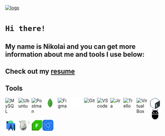 [![logo](https://i.ibb.co/mttg51Q/logo.gif "nikolaiqa")](https://github.com/nikolaiqa)

# **`Hi there!`**
 
## My name is Nikolai and you can get more information about me and tools I use below:

## Сheck out my [resume](https://drive.google.com/file/d/13ccjGmmKePU6CzG8RiyijSYLzqPSi40-/view?usp=sharing "ru-version")

## Tools  


<a href="https://github.com/nikolaiqa/MySQL"><img align="left" alt="MySQL" title="MySQL" width="35px" style="padding-right:7px;" src="https://www.vectorlogo.zone/logos/mysql/mysql-icon.svg"></a>

<a href="https://github.com/nikolaiqa/Ubuntu/blob/main/Task%201%20(pwd%2C%20ls%2C%20mkdir%2C%20mv%2C%20rm).md"><img align="left" alt="Ubuntu" title="Ubuntu" width="35px" style="padding-right:7px;" src="https://www.vectorlogo.zone/logos/ubuntu/ubuntu-icon.svg"></a>

<a href="https://github.com/nikolaiqa"><img align="left" alt="Postman" title="Postman" width="35px" style="padding-right:7px;" src="https://www.vectorlogo.zone/logos/getpostman/getpostman-icon.svg"></a>

<a href="https://github.com/nikolaiqa"><img align="left" alt="MongoDB" title="MongoDB" width="35px" style="padding-right:7px;" src="./Sourses/mongodb-original.svg"></a>

<a href="https://github.com/nikolaiqa"><img align="left" alt="Figma" title="Figma" width="35px" style="padding-right:7px;" src="https://www.vectorlogo.zone/logos/figma/figma-icon.svg"></a>

<a href="https://github.com/nikolaiqa?tab=repositories"><img align="left" alt="GitHub" title="GitHub" width="35px" style="padding-right:7px;" src="./Sourses/github-mark-white.svg"></a>

<a href="https://github.com/nikolaiqa"><img align="left" alt="Git" title="Git" width="35px" style="padding-right:7px;" src="https://www.vectorlogo.zone/logos/git-scm/git-scm-icon.svg"></a>

<a href="https://github.com/nikolaiqa"><img align="left" alt="VS code" title="VS code" width="35px" style="padding-right:7px;" src="https://cdn.jsdelivr.net/gh/devicons/devicon/icons/vscode/vscode-original.svg"></a>

<a href="https://github.com/nikolaiqa"><img align="left" alt="Jira" title="Jira" width="35px" style="padding-right:7px;" src="https://www.vectorlogo.zone/logos/atlassian_jira/atlassian_jira-icon.svg"></a>

<a href="https://github.com/nikolaiqa"><img align="left" alt="Trello" title="Trello" width="35px" style="padding-right:7px;" src="https://www.vectorlogo.zone/logos/trello/trello-icon.svg"></a>

<a href="https://github.com/nikolaiqa"><img align="left" alt="Virtual Box" title="Virtual Box" width="35px" style="padding-right:7px;" src="https://www.vectorlogo.zone/logos/virtualbox/virtualbox-icon.svg"></a>

<a href="https://github.com/nikolaiqa/Ubuntu/blob/main/Task%202%20(echo%2C%20nano%2C%20cat%2C%20vim%2C%20grep).md"><img align="left" alt="Bash" title="Bash" width="35px" style="padding-right:7px;" src="./Sourses/Bash_Logo_Colored.svg"></a>

<a href="https://github.com/nikolaiqa"><img align="left" alt="ADB" title="ADB" width="35px" style="padding-right:7px;" src="./Sourses/adb.svg"></a>

<a href="https://github.com/nikolaiqa"><img align="left" alt="Android Studio" title="Android Studio" width="35px" style="padding-right:7px;" src="./Sourses/androidstudio-original.svg"></a>

<a href="https://github.com/nikolaiqa"><img align="left" alt="Charles Proxy" title="Charles Proxy" width="35px" style="padding-right:7px;" src="./Sourses/charlesproxyicon.svg"></a>

<a href="https://github.com/nikolaiqa"><img align="left" alt="Fiddler" title="Fiddler" width="35px" sstyle="padding-right:7px;" src="./Sourses/Fiddler-Everywhere.png"></a>

<a href="https://github.com/nikolaiqa"><img align="left" alt="DevTools" title="DevTools" width="35px" style="padding-right:7px;" src="./Sourses/chrome-devtools-icon-256x256-s41ravx1.png"></a> 
